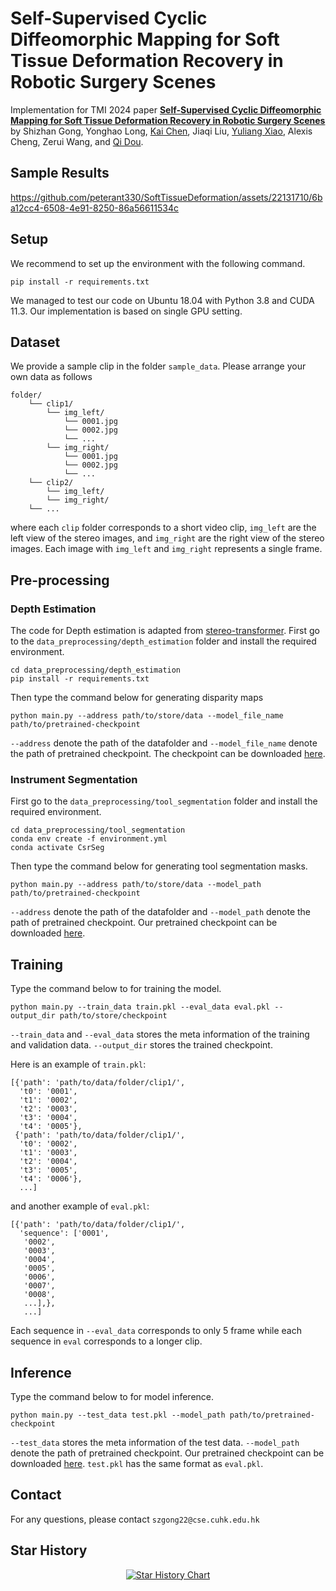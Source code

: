 # Self-Supervised Cyclic Diffeomorphic Mapping for Soft Tissue Deformation Recovery in Robotic Surgery Scenes
Implementation for TMI 2024 paper [<strong>Self-Supervised Cyclic Diffeomorphic Mapping for Soft 
Tissue Deformation Recovery in Robotic Surgery Scenes</strong>](https://ieeexplore.ieee.org/document/10630572)
by Shizhan Gong, Yonghao Long, [Kai Chen](https://ck-kai.github.io/), Jiaqi Liu,
[Yuliang Xiao](https://mikami520.github.io/), Alexis Cheng, Zerui Wang, and [Qi Dou](https://www.cse.cuhk.edu.hk/~qdou/index.html).

## Sample Results
https://github.com/peterant330/SoftTissueDeformation/assets/22131710/6ba12cc4-6508-4e91-8250-86a56611534c

## Setup
We recommend to set up the environment with the following command.

`pip install -r requirements.txt `

We managed to test our code on Ubuntu 18.04 with Python 3.8 and CUDA 11.3. Our implementation is based on single GPU setting.

## Dataset
We provide a sample clip in the folder `sample_data`. Please arrange your own data as follows
```
folder/
	└── clip1/ 
	    └── img_left/
	        └── 0001.jpg
	        └── 0002.jpg
	        └── ...
	    └── img_right/
	        └── 0001.jpg
	        └── 0002.jpg
	        └── ...
	└── clip2/
	    └── img_left/
	    └── img_right/ 
	└── ...
```
where each `clip` folder corresponds to a short video clip, `img_left` are the left view of the stereo 
images, and `img_right` are the right view of the stereo images. Each image with `img_left` and  `img_right` 
represents a single frame. 

## Pre-processing
### Depth Estimation

The code for Depth estimation is adapted from [stereo-transformer](https://ck-kai.github.io/). First go to the 
`data_preprocessing/depth_estimation` folder and install the required environment.
```commandline
cd data_preprocessing/depth_estimation
pip install -r requirements.txt
```
Then type the command below for generating disparity maps

```commandline
python main.py --address path/to/store/data --model_file_name path/to/pretrained-checkpoint
```
`--address` denote the path of the datafolder and `--model_file_name` denote the path of pretrained checkpoint.
The checkpoint can be downloaded [here](https://mycuhk-my.sharepoint.com/:u:/g/personal/1155187960_link_cuhk_edu_hk/ERqEFOYqdztLqWQza--4vN4B8JafIw_ECVwtV8sz8bPPMQ).

### Instrument Segmentation
First go to the 
`data_preprocessing/tool_segmentation` folder and install the required environment.
```commandline
cd data_preprocessing/tool_segmentation
conda env create -f environment.yml
conda activate CsrSeg
```
Then type the command below for generating tool segmentation masks.

```commandline
python main.py --address path/to/store/data --model_path path/to/pretrained-checkpoint
```
`--address` denote the path of the datafolder and `--model_path` denote the path of pretrained checkpoint.
Our pretrained checkpoint can be downloaded [here](https://mycuhk-my.sharepoint.com/:u:/g/personal/1155187960_link_cuhk_edu_hk/EZkjabvoPitBi5QAXbEVvhsBptu_PWqIhFdID8vwsVreaA?e=dPh5SA).

## Training
 Type the command below to for training the model.
```commandline
python main.py --train_data train.pkl --eval_data eval.pkl --output_dir path/to/store/checkpoint
```
`--train_data` and `--eval_data` stores the meta information of the training and validation data. `--output_dir` stores 
the trained checkpoint.

Here is an example of `train.pkl`:

```commandline
[{'path': 'path/to/data/folder/clip1/',
  't0': '0001',
  't1': '0002',
  't2': '0003',
  't3': '0004',
  't4': '0005'},
 {'path': 'path/to/data/folder/clip1/',
  't0': '0002',
  't1': '0003',
  't2': '0004',
  't3': '0005',
  't4': '0006'},
  ...]
```

and another example of `eval.pkl`:
```commandline
[{'path': 'path/to/data/folder/clip1/',
  'sequence': ['0001',
   '0002',
   '0003',
   '0004',
   '0005',
   '0006',
   '0007',
   '0008',
   ...],},
   ...]
```
Each sequence in `--eval_data` corresponds to only 5 frame while each sequence in `eval` corresponds to a longer clip.

## Inference
 Type the command below to for model inference.
```commandline
python main.py --test_data test.pkl --model_path path/to/pretrained-checkpoint
```
`--test_data`  stores the meta information of the test data. `--model_path` denote the path of pretrained checkpoint. 
Our pretrained checkpoint can be downloaded 
[here](https://mycuhk-my.sharepoint.com/:u:/g/personal/1155187960_link_cuhk_edu_hk/EZg8W98rGbJIr0ZS3wahkWQBPNtEpL9R2yvWBY1ykTl5Hg?e=rjlhKB). 
`test.pkl` has the same format as `eval.pkl`.

## Contact
For any questions, please contact `szgong22@cse.cuhk.edu.hk`

## Star History
<p align="center">
	<a href="https://star-history.com/#mikami520/RecoverTissueDeform&Date">
	 <picture>
	   <source media="(prefers-color-scheme: dark)" srcset="https://api.star-history.com/svg?repos=mikami520/RecoverTissueDeform&type=Date&theme=dark" />
	   <source media="(prefers-color-scheme: light)" srcset="https://api.star-history.com/svg?repos=mikami520/RecoverTissueDeform&type=Date" />
	   <img alt="Star History Chart" src="https://api.star-history.com/svg?repos=mikami520/RecoverTissueDeform&type=Date" />
	 </picture>
	</a>
</p>
